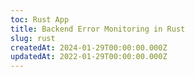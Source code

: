 ```yaml
---
toc: Rust App
title: Backend Error Monitoring in Rust
slug: rust
createdAt: 2024-01-29T00:00:00.000Z
updatedAt: 2022-01-29T00:00:00.000Z
---
```


